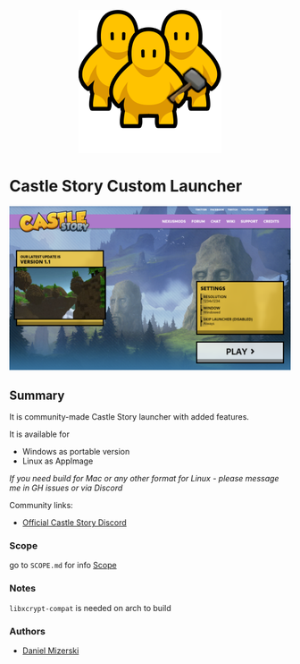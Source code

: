 <p align="center">
  <img src="docs/modding_community.png?raw=true" />
</p>

# Castle Story Custom Launcher

![Screenshot of 0.0.1](docs/ss.png?raw=true "Screenshot")

## Summary

It is community-made Castle Story launcher with added features.

It is available for

* Windows as portable version
* Linux as AppImage

*If you need build for Mac or any other format for Linux - please message me in GH issues or via Discord*

Community links:

* [Official Castle Story Discord](https://discord.gg/castlestory)

### Scope

go to `SCOPE.md` for info
[Scope](SCOPE.md)

### Notes

`libxcrypt-compat` is needed on arch to build

### Authors

* [Daniel Mizerski](https://github.com/Danielduel)
